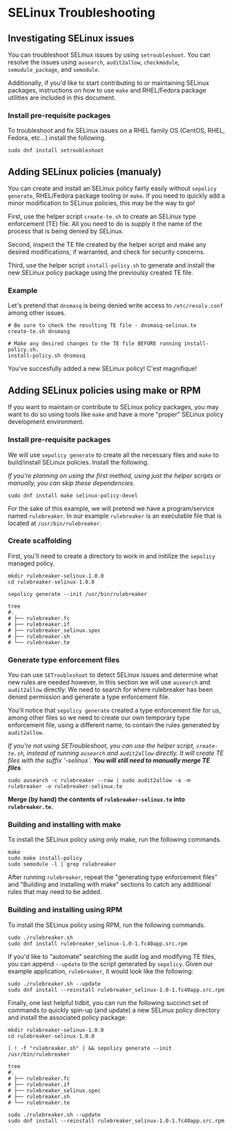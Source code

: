 # SELinux Troubleshooting

## Investigating SELinux issues

You can troubleshoot SELinux issues by using `setroubleshoot`. You can resolve the issues using `ausearch`, `audit2allow`, `checkmodule`, `semodule_package`, and `semodule`. 

Additionally, if you'd like to start contributing to or maintaining SELinux packages, instructions on how to use `make` and RHEL/Fedora package utilities are included in this document.

### Install pre-requisite packages

To troubleshoot and fix SELinux issues on a RHEL family OS (CentOS, RHEL, Fedora, etc...) install the following.

```shell
sudo dnf install setroubleshoot 
```

## Adding SELinux policies (manualy)

You can create and install an SELinux policy fairly easily without `sepolicy generate`, RHEL/Fedora package tooling or `make`. If you need to quickly add a minor modification to SELinux policies, this may be the way to go!

First, use the helper script `create-te.sh` to create an SELinux type enforcement (TE) file. All you need to do is supply it the name of the process that is being denied by SELinux. 

Second, inspect the TE file created by the helper script and make any desired modifications, if warranted, and check for security concerns.

Third, use the helper script `install-policy.sh` to generate and install the new SELinux policy package using the previoulsy created TE file.

### Example

Let's pretend that `dnsmasq` is being denied write access to `/etc/resolv.conf` among other issues.

```shell
# Be sure to check the resulting TE file - dnsmasq-selinux.te
create-te.sh dnsmasq

# Make any desired changes to the TE file BEFORE running install-policy.sh. 
install-policy.sh dnsmasq
```

You've succesfully added a new SELinux policy! C'est magnifique!

## Adding SELinux policies using make or RPM

If you want to maintain or contribute to SELinux policy packages, you may want to do so using tools like `make` and have a more "proper" SELinux policy development environment.

### Install pre-requisite packages

We will use `sepolicy generate` to create all the necessary files and `make` to build/install SELinux policies. Install the following.

_If you're planning on using the first method, using just the helper scripts or manually, you can skip these dependencies._

```shell
sudo dnf install make selinux-policy-devel
```

For the sake of this example, we will pretend we have a program/service named `rulebreaker`. In our example `rulebreaker` is an executable file that is located at `/usr/bin/rulebreaker`.

### Create scaffolding
First, you'll need to create a directory to work in and initilize the `sepolicy` managed policy.

```shell
mkdir rulebreaker-selinux-1.0.0
cd rulebreaker-selinux-1.0.0

sepolicy generate --init /usr/bin/rulebreaker

tree
#.
# ├── rulebreaker.fc
# ├── rulebreaker.if
# ├── rulebreaker_selinux.spec
# ├── rulebreaker.sh
# └── rulebreaker.te
```

### Generate type enforcement files
You can use `SETroubleshoot` to detect SELinux issues and determine what new rules are needed however, in this section we will use `ausearch` and `audit2allow` directly. We need to search for where rulebreaker has been denied permission and generate a type enforcement file.

You'll notice that `sepolicy generate` created a type enforcement file for us, among other files so we need to create our own temporary type enforcement file, using a different name, to contain the rules generated by `audit2allow`.

_If you're not using SETroubleshoot, you can use the helper script, `create-te.sh`, instead of running `ausearch` and `audit2allow` directly. It will create TE files with the suffix '-selinux`. **You will still need to manually merge TE files**._

```shell
sudo ausearch -c rulebreaker --raw | sudo audit2allow -a -m rulebreaker -o rulebreaker-selinux.te
```

**Merge (by hand) the contents of `rulebreaker-selinux.te` into `rulebreaker.te`.**

### Building and installing with make

To install the SELinux policy using _only_ make, run the following commands.

```shell
make
sudo make install-policy
sudo semodule -l | grep rulebreaker
```

After running `rulebreaker`, repeat the "generating type enforcement files" and "Building and installing with make" sections to catch any additional rules that may need to be added.

### Building and installing using RPM

To install the SELinux policy using RPM, run the following commands.

```shell
sudo ./rulebreaker.sh
sudo dnf install rulebreaker_selinux-1.0-1.fc40app.src.rpm
```

If you'd like to "automate" searching the audit log and modifying TE files, you can append `--update` to the script generated by `sepolicy`. Given our example application, `rulebreaker`, it would look like the following:

```shell
sudo ./rulebreaker.sh --update
sudo dnf install --reinstall rulebreaker_selinux-1.0-1.fc40app.src.rpm
```

Finally, one last helpful tidbit, you can run the following succinct set of commands to quickly spin-up (and update) a new SELinux policy directory and install the associated policy package:

```shell
mkdir rulebreaker-selinux-1.0.0
cd rulebreaker-selinux-1.0.0

[ ! -f "rulebreaker.sh" ] && sepolicy generate --init /usr/bin/rulebreaker

tree
#.
# ├── rulebreaker.fc
# ├── rulebreaker.if
# ├── rulebreaker_selinux.spec
# ├── rulebreaker.sh
# └── rulebreaker.te

sudo ./rulebreaker.sh --update
sudo dnf install --reinstall rulebreaker_selinux-1.0-1.fc40app.src.rpm
```
